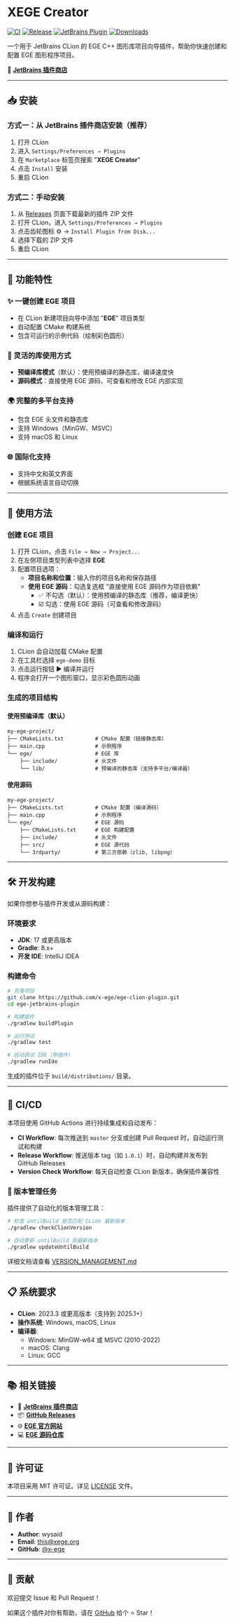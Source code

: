 # XEGE Creator

[![CI](https://github.com/x-ege/ege-clion-plugin/actions/workflows/ci.yml/badge.svg)](https://github.com/x-ege/ege-clion-plugin/actions/workflows/ci.yml)
[![Release](https://github.com/x-ege/ege-clion-plugin/actions/workflows/release.yml/badge.svg)](https://github.com/x-ege/ege-clion-plugin/actions/workflows/release.yml)
[![JetBrains Plugin](https://img.shields.io/jetbrains/plugin/v/28785-xege-creator.svg)](https://plugins.jetbrains.com/plugin/28785-xege-creator)
[![Downloads](https://img.shields.io/jetbrains/plugin/d/28785-xege-creator.svg)](https://plugins.jetbrains.com/plugin/28785-xege-creator)

一个用于 JetBrains CLion 的 EGE C++ 图形库项目向导插件，帮助你快速创建和配置 EGE 图形程序项目。

🔗 **[JetBrains 插件商店](https://plugins.jetbrains.com/plugin/28785-xege-creator)**

---

## 📥 安装

### 方式一：从 JetBrains 插件商店安装（推荐）

1. 打开 CLion
2. 进入 `Settings/Preferences → Plugins`
3. 在 `Marketplace` 标签页搜索 "**XEGE Creator**"
4. 点击 `Install` 安装
5. 重启 CLion

### 方式二：手动安装

1. 从 [Releases](https://github.com/x-ege/ege-clion-plugin/releases) 页面下载最新的插件 ZIP 文件
2. 打开 CLion，进入 `Settings/Preferences → Plugins`
3. 点击齿轮图标 ⚙️ → `Install Plugin from Disk...`
4. 选择下载的 ZIP 文件
5. 重启 CLion

---

## 🎯 功能特性

### ✨ 一键创建 EGE 项目

- 在 CLion 新建项目向导中添加 "**EGE**" 项目类型
- 自动配置 CMake 构建系统
- 包含可运行的示例代码（绘制彩色圆形）

### 🔧 灵活的库使用方式

- **预编译库模式**（默认）：使用预编译的静态库，编译速度快
- **源码模式**：直接使用 EGE 源码，可查看和修改 EGE 内部实现

### 🌍 完整的多平台支持

- 包含 EGE 头文件和静态库
- 支持 Windows（MinGW、MSVC）
- 支持 macOS 和 Linux

### 🌐 国际化支持

- 支持中文和英文界面
- 根据系统语言自动切换

---

## 🚀 使用方法

### 创建 EGE 项目

1. 打开 CLion，点击 `File → New → Project...`
2. 在左侧项目类型列表中选择 **EGE**
3. 配置项目选项：
   - **项目名称和位置**：输入你的项目名称和保存路径
   - **使用 EGE 源码**：勾选复选框 "直接使用 EGE 源码作为项目依赖"
     - ✅ 不勾选（默认）：使用预编译的静态库（推荐，编译更快）
     - ☑️ 勾选：使用 EGE 源码（可查看和修改源码）
4. 点击 `Create` 创建项目

### 编译和运行

1. CLion 会自动加载 CMake 配置
2. 在工具栏选择 `ege-demo` 目标
3. 点击运行按钮 ▶️ 编译并运行
4. 程序会打开一个图形窗口，显示彩色圆形动画

### 生成的项目结构

#### 使用预编译库（默认）

```
my-ege-project/
├── CMakeLists.txt          # CMake 配置（链接静态库）
├── main.cpp                # 示例程序
└── ege/                    # EGE 库
    ├── include/            # 头文件
    └── lib/                # 预编译的静态库（支持多平台/编译器）
```

#### 使用源码

```
my-ege-project/
├── CMakeLists.txt          # CMake 配置（编译源码）
├── main.cpp                # 示例程序
└── ege/                    # EGE 源码
    ├── CMakeLists.txt      # EGE 构建配置
    ├── include/            # 头文件
    ├── src/                # EGE 源代码
    └── 3rdparty/           # 第三方依赖（zlib, libpng）
```

---

## 🛠️ 开发构建

如果你想参与插件开发或从源码构建：

### 环境要求

- **JDK**: 17 或更高版本
- **Gradle**: 8.x+
- **开发 IDE**: IntelliJ IDEA

### 构建命令

```bash
# 克隆项目
git clone https://github.com/x-ege/ege-clion-plugin.git
cd ege-jetbrains-plugin

# 构建插件
./gradlew buildPlugin

# 运行测试
./gradlew test

# 启动调试 IDE（带插件）
./gradlew runIde
```

生成的插件位于 `build/distributions/` 目录。

---

## 🧪 CI/CD

本项目使用 GitHub Actions 进行持续集成和自动发布：

- **CI Workflow**: 每次推送到 `master` 分支或创建 Pull Request 时，自动运行测试和构建
- **Release Workflow**: 推送版本 tag（如 `1.0.1`）时，自动构建并发布到 GitHub Releases
- **Version Check Workflow**: 每天自动检查 CLion 新版本，确保插件兼容性

### 🔧 版本管理任务

插件提供了自动化的版本管理工具：

```bash
# 检查 untilBuild 是否匹配 CLion 最新版本
./gradlew checkClionVersion

# 自动更新 untilBuild 到最新版本
./gradlew updateUntilBuild
```

详细文档请查看 [VERSION_MANAGEMENT.md](docs/VERSION_MANAGEMENT.md)

---

## 📋 系统要求

- **CLion**: 2023.3 或更高版本（支持到 2025.1+）
- **操作系统**: Windows, macOS, Linux
- **编译器**:
  - Windows: MinGW-w64 或 MSVC (2010-2022)
  - macOS: Clang
  - Linux: GCC

---

## 📚 相关链接

- 🏪 **[JetBrains 插件商店](https://plugins.jetbrains.com/plugin/28785-xege-creator)**
- 📦 **[GitHub Releases](https://github.com/x-ege/ege-clion-plugin/releases)**
- 🌐 **[EGE 官方网站](https://xege.org/)**
- 💻 **[EGE 源码仓库](https://github.com/wysaid/xege)**

---

## 📝 许可证

本项目采用 MIT 许可证。详见 [LICENSE](LICENSE) 文件。

---

## 👤 作者

- **Author**: wysaid
- **Email**: <this@xege.org>
- **GitHub**: [@x-ege](https://github.com/x-ege)

---

## 🤝 贡献

欢迎提交 Issue 和 Pull Request！

如果这个插件对你有帮助，请在 [GitHub](https://github.com/x-ege/ege-clion-plugin) 给个 ⭐️ Star！
